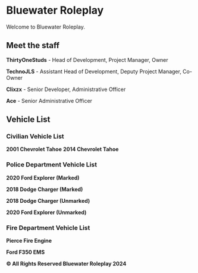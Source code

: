 # Bluewater Roleplay
Welcome to Bluewater Roleplay. 

## Meet the staff
**ThirtyOneStuds** - Head of Development, Project Manager, Owner

**TechnoJLS** - Assistant Head of Development, Deputy Project Manager, Co-Owner

**Clixzx** - Senior Developer, Administrative Officer

**Ace** - Senior Administrative Officer

## Vehicle List
### Civilian Vehicle List
**2001 Chevrolet Tahoe**
**2014 Chevrolet Tahoe**

### Police Department Vehicle List
**2020 Ford Explorer (Marked)**

**2018 Dodge Charger (Marked)**

**2018 Dodge Charger (Unmarked)**

**2020 Ford Explorer (Unmarked)**

### Fire Department Vehicle List
**Pierce Fire Engine**

**Ford F350 EMS**


**© All Rights Reserved Bluewater Roleplay 2024**
<i class="fa-solid fa-bolt fa-2xs" style="color: #ffffff;"></i>
